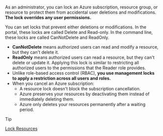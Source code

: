 As an administrator, you can lock an Azure subscription, resource group, or resource to protect them from accidental user deletions and modifications. __The lock overrides any user permissions.__

You can set locks that prevent either deletions or modifications. In the portal, these locks are called Delete and Read-only. In the command line, these locks are called CanNotDelete and ReadOnly.

- **CanNotDelete** means authorized users can read and modify a resource, but they can't delete it.
- **ReadOnly** means authorized users can read a resource, but they can't delete or update it. Applying this lock is similar to restricting all authorized users to the permissions that the Reader role provides.
- Unlike role-based access control (RBAC), **you use management locks to apply a restriction across all users and roles.**
- When you cancel an Azure subscription:
  - A resource lock doesn't block the subscription cancellation.
  - Azure preserves your resources by deactivating them instead of immediately deleting them.
  - Azure only deletes your resources permanently after a waiting period.

>[!TIP]
>[Lock Resources](https://learn.microsoft.com/en-us/azure/azure-resource-manager/management/lock-resources?tabs=json)